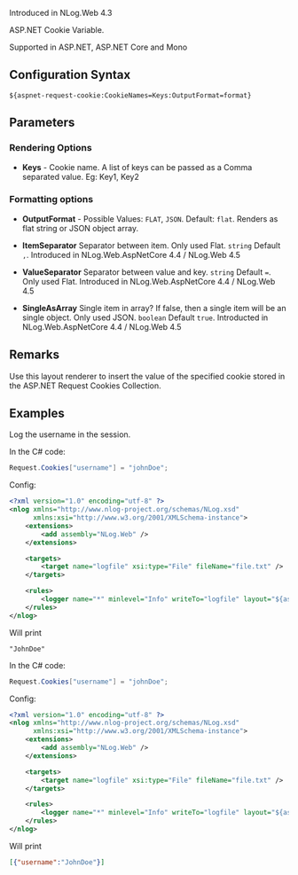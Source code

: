 Introduced in NLog.Web 4.3

ASP.NET Cookie Variable. 

Supported in ASP.NET, ASP.NET Core and Mono

## Configuration Syntax
```
${aspnet-request-cookie:CookieNames=Keys:OutputFormat=format}
```

## Parameters
### Rendering Options
* **Keys** - Cookie name. A list of keys can be passed as a Comma separated value. Eg: Key1, Key2

### Formatting options
* **OutputFormat** - Possible Values: `FLAT`, `JSON`. Default: `flat`. Renders as flat string or JSON object array.

* **ItemSeparator** Separator between item. Only used Flat. `string` Default `,`. Introduced in NLog.Web.AspNetCore 4.4  / NLog.Web 4.5 
* **ValueSeparator** Separator between value and key. `string`  Default `=`. Only used Flat. Introduced in NLog.Web.AspNetCore 4.4  / NLog.Web 4.5 
* **SingleAsArray** Single item in array? If false, then a single item will be an single object. Only used JSON. `boolean` Default `true`. Introducted in NLog.Web.AspNetCore 4.4  / NLog.Web 4.5 





## Remarks
Use this layout renderer to insert the value of the specified cookie stored in the ASP.NET Request Cookies Collection.

## Examples

Log the username in the session.

In the C# code:
```c#
Request.Cookies["username"] = "johnDoe";
```

Config:
```xml
<?xml version="1.0" encoding="utf-8" ?>
<nlog xmlns="http://www.nlog-project.org/schemas/NLog.xsd"
      xmlns:xsi="http://www.w3.org/2001/XMLSchema-instance">
    <extensions>
        <add assembly="NLog.Web" />
    </extensions>

    <targets>
        <target name="logfile" xsi:type="File" fileName="file.txt" />
    </targets>

    <rules>
        <logger name="*" minlevel="Info" writeTo="logfile" layout="${aspnet-request-cookie:CookieNames=username}" />
    </rules>
</nlog>
```
Will print 
```
"JohnDoe"
```

In the C# code:
```c#
Request.Cookies["username"] = "johnDoe";
```

Config:
```xml
<?xml version="1.0" encoding="utf-8" ?>
<nlog xmlns="http://www.nlog-project.org/schemas/NLog.xsd"
      xmlns:xsi="http://www.w3.org/2001/XMLSchema-instance">
    <extensions>
        <add assembly="NLog.Web" />
    </extensions>

    <targets>
        <target name="logfile" xsi:type="File" fileName="file.txt" />
    </targets>

    <rules>
        <logger name="*" minlevel="Info" writeTo="logfile" layout="${aspnet-request-cookie:CookieNames=username;OutputFormat=JSON}" />
    </rules>
</nlog>
```
Will print 
```json
[{"username":"JohnDoe"}]
```
